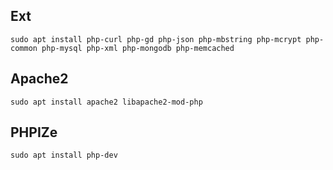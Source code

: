 ## Ext

```
sudo apt install php-curl php-gd php-json php-mbstring php-mcrypt php-common php-mysql php-xml php-mongodb php-memcached
```

## Apache2

```
sudo apt install apache2 libapache2-mod-php
```

## PHPIZe

```
sudo apt install php-dev
```
